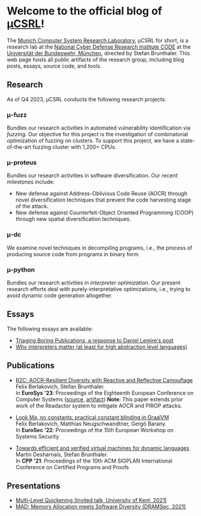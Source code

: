 # Welcome to the official blog of [μCSRL](https://www.unibw.de/ucsrl-en)!

The [Munich Computer System Research Laboratory](https://www.unibw.de/ucsrl-en), μCSRL for short, is a research lab at the [National Cyber Defense Research Institute CODE](https://www.unibw.de/code) at the [Universität der Bundeswehr, München](https://www.unibw.de), directed by Stefan Brunthaler.
This web page hosts all public artifacts of the research group, including blog posts, essays, source code, and tools.

## Research
As of Q4 2023, μCSRL conducts the following research projects.

### μ-fuzz
Bundles our research activities in automated vulnerability identification via *fuzzing*.
Our objective for this project is the investigation of combinatorial optimization of fuzzing on clusters.
To support this project, we have a state-of-the-art fuzzing cluster with 1,200+ CPUs.

### μ-proteus
Bundles our research activities in software diversification. Our recent milestones include:
- New defense against Address-Oblivious Code Reuse (AOCR) through novel diversification techniques that prevent the code harvesting stage of the attack.
- New defense against Counterfeit-Object Oriented Programming (COOP) through new spatial diversification techniques.

### μ-dc
We examine novel techniques in decompiling programs, i.e., the process of producing source code from programs in binary form.

### μ-python
Bundles our research activities in *interpreter optimization*.
Our present research efforts deal with purely-interpretative optimizations, i.e., trying to avoid dynamic code generation altogether.


## Essays
The following essays are available:
- [Triaging Boring Publications, a response to Daniel Lemire's post](essays/20210102-academic-ills.md)
- [Why interpreters matter (at least for high abstraction level languages)](essays/20120712-why-interpreters.md)


## Publications
* [R2C: AOCR-Resilient Diversity with Reactive and Reflective Camouflage](publications/r2c-eurosys23.pdf)\
  Felix Berlakovich, Stefan Brunthaler.\
  In **EuroSys '23**: Proceedings of the Eighteenth European Conference on Computer Systems ([source](https://github.com/ucsrl/r2c-llvm), [artifact](https://doi.org/10.5281/zenodo.7728972))
  **Note**: This paper extends prior work of the Readactor system to mitigate AOCR and PIROP attacks.

* [Look Ma, no constants: practical constant blinding in GraalVM](publications/constant-blinding-eurosec22.pdf)\
  Felix Berlakovich, Matthias Neugschwandtner, Gergö Barany.\
  In **EuroSec '22**: Proceedings of the 15th European Workshop on Systems Security

* [Towards efficient and verified virtual machines for dynamic languages](publications/verified-machines-cpp21.pdf)\
 Martin Desharnais, Stefan Brunthaler.\
 In **CPP '21**: Proceedings of the 10th ACM SIGPLAN International Conference on Certified Programs and Proofs

## Presentations

* [Multi-Level Quickening (Invited talk, University of Kent, 2021)](https://www.youtube.com/watch?v=Ww59mOcrfzc&pp=ygURc3RlZmFuIGJydW50aGFsZXI%3D)
* [MAD: Memory Allocation meets Software Diversity (DRAMSec, 2021)](https://www.youtube.com/watch?v=WsoOpLv7i18&pp=ygURc3RlZmFuIGJydW50aGFsZXI%3D)